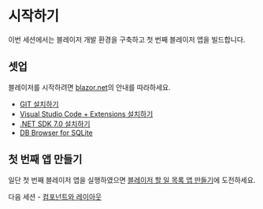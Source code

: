 # 시작하기

이번 세션에서는 블레이저 개발 환경을 구축하고 첫 번째 블레이저 앱을 빌드합니다.

## 셋업

블레이저를 시작하려면 [blazor.net](https://blazor.net)의 안내를 따라하세요.

* [GIT 설치하기](https://git-scm.com/downloads)
* [Visual Studio Code + Extensions 설치하기](https://code.visualstudio.com/download)
* [.NET SDK 7.0 설치하기](https://dotnet.microsoft.com/ko-kr/download)
* [DB Browser for SQLite](https://sqlitebrowser.org/)

## 첫 번째 앱 만들기

일단 첫 번째 블레이저 앱을 실행하였으면 [블레이저 할 일 목록 앱 만들기](https://aka.ms/blazor/todo)에 도전하세요.

다음 세션 - [컴포넌트와 레이아웃](01-components-and-layout.md)